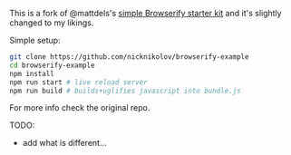 This is a fork of @mattdels's [simple Browserify starter kit](https://github.com/mattdesl/browserify-example) and it's slightly changed to my likings.

Simple setup:
```sh
git clone https://github.com/nicknikolov/browserify-example
cd browserify-example
npm install
npm run start # live reload server
npm run build # builds+uglifies javascript into bundle.js
```

For more info check the original repo.

TODO:
 - add what is different...
